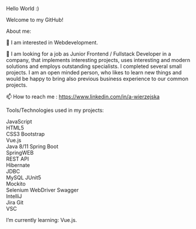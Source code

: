 Hello World :)

Welcome to my GitHub! 

About me:

👀 I am interested in Webdevelopment. 

💞️ I am looking for a job as Junior Frontend / Fullstack Developer in a company, that implements interesting projects, uses interesting and modern solutions and employs outstanding specialists. 
I completed several small projects. I am an open minded person, who likes to learn new things and would be happy to bring also previous business experience to our common projects.

📫 How to reach me : https://www.linkedin.com/in/a-wierzejska

Tools/Technologies used in my projects:

 JavaScript    
 HTML5         
 CSS3
 Bootstrap   
 Vue.js  
 Java 8/11
 Spring Boot     
 SpringWEB     
 REST API     
 Hibernate     
 JDBC     
 MySQL
 JUnit5           
 Mockito   
 Selenium WebDriver
 Swagger           
 IntelliJ         
 Jira 
 Git  
 VSC
 
I’m currently learning: Vue.js.
